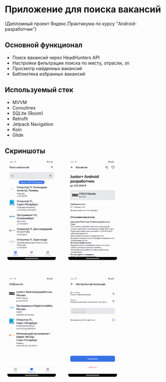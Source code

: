 # Приложение для поиска вакансий
(Дипломный проект Яндекс.Практикума по курсу "Android-разработчик")

## Основной функционал

- Поиск вакансий через HeadHunters API
- Настройки фильтрации поиска по месту, отрасли, зп
- Просмотр найденных вакансий
- Библиотека избранных вакансий


## Используемый стек

- MVVM
- Coroutines
- SQLite (Room)
- Retrofit
- Jetpack Navigation
- Koin
- Glide


## Скриншоты

&nbsp;
<img src="./docs/img/1.png" width=30% height=30%>
&nbsp;&nbsp;&nbsp;&nbsp;&nbsp;&nbsp;&nbsp;&nbsp;
<img src="./docs/img/2.png" width=30% height=30%>
<br />
<br />
<br />
<br />
&nbsp;
<img src="./docs/img/3.png" width=30% height=30%>
&nbsp;&nbsp;&nbsp;&nbsp;&nbsp;&nbsp;&nbsp;&nbsp;
<img src="./docs/img/4.png" width=30% height=30%>
